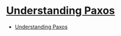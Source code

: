 # [Understanding Paxos](https://www.cs.rutgers.edu/~pxk/417/notes/paxos.html)

- [Understanding Paxos](#understanding-paxos)


